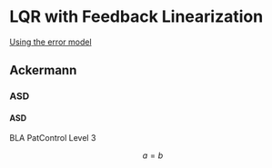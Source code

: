 # LQR with Feedback Linearization

[Using the error model](../error_model.md)

## Ackermann


### ASD

#### ASD

BLA PatControl Level 3

$$ a=b $$

